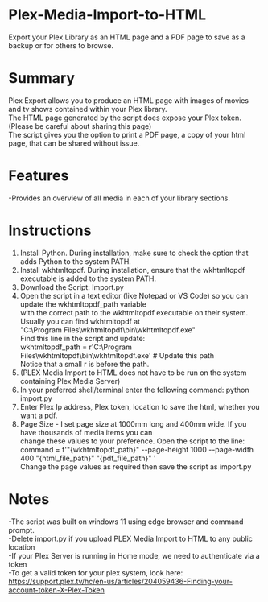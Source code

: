 # Plex-Media-Import-to-HTML
Export your Plex Library as an HTML page and a PDF page to save as a backup or for others to browse.<br>

# Summary
Plex Export allows you to produce an HTML page with images of movies and tv shows contained within your Plex library.<br>
The HTML page generated by the script does expose your Plex token. (Please be careful about sharing this page)<br>
The script gives you the option to print a PDF page, a copy of your html page, that can be shared without issue.

# Features
-Provides an overview of all media in each of your library sections.<br>

# Instructions

1. Install Python. During installation, make sure to check the option that adds Python to the system PATH.<br>
2. Install wkhtmltopdf. During installation, ensure that the wkhtmltopdf executable is added to the system PATH.<br>
3. Download the Script: Import.py<br>
4. Open the script in a text editor (like Notepad or VS Code) so you can update the wkhtmltopdf_path variable<br>
   with the correct path to the wkhtmltopdf executable on their system. Usually you can find wkhtmltopdf at<br>
   "C:\Program Files\wkhtmltopdf\bin\wkhtmltopdf.exe"<br>
   Find this line in the script and update:<br>
   wkhtmltopdf_path = r'C:\Program Files\wkhtmltopdf\bin\wkhtmltopdf.exe'  # Update this path<br>
   Notice that a small r is before the path.<br>
5. (PLEX Media Import to HTML does not have to be run on the system containing Plex Media Server)<br>
6. In your preferred shell/terminal enter the following command: python import.py<br>
7. Enter Plex Ip address, Plex token, location to save the html, whether you want a pdf.<br>
8. Page Size - I set page size at 1000mm long and 400mm wide. If you have thousands of media items you can<br>
   change these values to your preference. Open the script to the line:<br>
   command = f'"{wkhtmltopdf_path}" --page-height 1000 --page-width 400 "{html_file_path}" "{pdf_file_path}" '<br>
   Change the page values as required then save the script as import.py <br>

# Notes

-The script was built on windows 11 using edge browser and command prompt.<br>
-Delete import.py if you upload PLEX Media Import to HTML to any public location<br>
-If your Plex Server is running in Home mode, we need to authenticate via a token<br>
-To get a valid token for your plex system, look here: https://support.plex.tv/hc/en-us/articles/204059436-Finding-your-account-token-X-Plex-Token<br>
 
